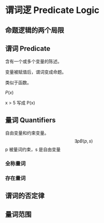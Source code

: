 # 谓词逻 Predicate Logic

## 命题逻辑的两个局限



## 谓词 Predicate

含有一个或多个变量的陈述。

变量被赋值后，谓词变成命题。

类似于函数。

$P(x)$

x > 5 写成 P(x)

## 量词 Quantifiers

自由变量和约束变量。
$$
\exists p B(p, s)
$$
p 被量词约束，s 是自由变量

### 全称量词

### 存在量词

## 谓词的否定律

## 量词范围

